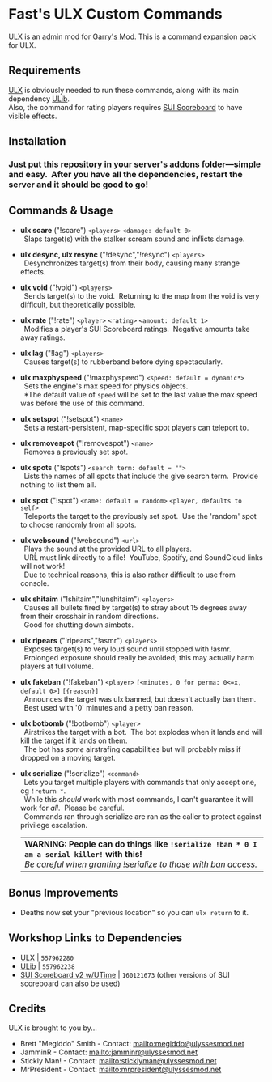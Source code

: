 # Fast's ULX Custom Commands
[ULX](https://github.com/TeamUlysses/ulx) is an admin mod for [Garry's Mod](http://garrysmod.com/).
This is a command expansion pack for ULX.

## Requirements
[ULX](https://github.com/TeamUlysses/ulx) is obviously needed to run these commands, along with its main dependency [ULib](https://github.com/TeamUlysses/ulib).<br>
Also, the command for rating players requires [SUI Scoreboard](https://github.com/ZionDevelopers/sui-scoreboard) to have visible effects.

## Installation

### Just put this repository in your server's addons folder—simple and easy. &nbsp;After you have all the dependencies, restart the server and it should be good to go!

## Commands & Usage
- <b>ulx scare</b> ("!scare") `<players>` `<damage: default 0>`<br>
&ensp;Slaps target(s) with the stalker scream sound and inflicts damage.

- <b>ulx desync, ulx resync</b> ("!desync","!resync") `<players>`<br>
&ensp;Desynchronizes target(s) from their body, causing many strange effects.

- <b>ulx void</b> ("!void") `<players>`<br>
&ensp;Sends target(s) to the void. &nbsp;Returning to the map from the void is very difficult, but theoretically possible.

- <b>ulx rate</b> ("!rate") `<player>` `<rating>` `<amount: default 1>`<br>
&ensp;Modifies a player's SUI Scoreboard ratings. &nbsp;Negative amounts take away ratings.

- <b>ulx lag</b> ("!lag") `<players>`<br>
&ensp;Causes target(s) to rubberband before dying spectacularly.

- <b>ulx maxphyspeed</b> ("!maxphyspeed") `<speed: default = dynamic*>`<br>
&ensp;Sets the engine's max speed for physics objects.<br>
&ensp;*The default value of `speed` will be set to the last value the max speed was before the use of this command.

- <b>ulx setspot</b> ("!setspot") `<name>`<br>
&ensp;Sets a restart-persistent, map-specific spot players can teleport to.<br>

- <b>ulx removespot</b> ("!removespot") `<name>`<br>
&ensp;Removes a previously set spot.<br>

- <b>ulx spots</b> ("!spots") `<search term: default = "">`<br>
&ensp;Lists the names of all spots that include the give search term. &nbsp;Provide nothing to list them all.<br>

- <b>ulx spot</b> ("!spot") `<name: default = random>` `<player, defaults to self>`<br>
&ensp;Teleports the target to the previously set spot. &nbsp;Use the 'random' spot to choose randomly from all spots.<br>

- <b>ulx websound</b> ("!websound") `<url>`<br>
&ensp;Plays the sound at the provided URL to all players.<br>
&ensp;URL must link directly to a file! &nbsp;YouTube, Spotify, and SoundCloud links will not work!<br>
&ensp;Due to technical reasons, this is also rather difficult to use from console.

- <b>ulx shitaim</b> ("!shitaim","!unshitaim") `<players>`<br>
&ensp;Causes all bullets fired by target(s) to stray about 15 degrees away from their crosshair in random directions.<br>
&ensp;Good for shutting down aimbots.<br>

- <b>ulx ripears</b> ("!ripears","!asmr") `<players>`<br>
&ensp;Exposes target(s) to very loud sound until stopped with !asmr.<br>
&ensp;Prolonged exposure should really be avoided; this may actually harm players at full volume.<br>

- <b>ulx fakeban</b> ("!fakeban") `<player>` `[<minutes, 0 for perma: 0<=x, default 0>]` `[{reason}]`<br>
&ensp;Announces the target was ulx banned, but doesn't actually ban them.<br>
&ensp;Best used with '0' minutes and a petty ban reason.<br>

- <b>ulx botbomb</b> ("!botbomb") `<player>`<br>
&ensp;Airstrikes the target with a bot. &nbsp;The bot explodes when it lands and will kill the target if it lands on them.<br>
&ensp;The bot has <i>some</i> airstrafing capabilities but will probably miss if dropped on a moving target.

- <b>ulx serialize</b> ("!serialize") `<command>`<br>
&ensp;Lets you target multiple players with commands that only accept one, eg `!return *`.<br>
&ensp;While this *should* work with most commands, I can't guarantee it will work for *all*. &nbsp;Please be careful.<br>
&ensp;Commands ran through serialize are ran as the caller to protect against privilege escalation.
&ensp;<table><tr><td>**WARNING: People can do things like `!serialize !ban * 0 I am a serial killer!` with this!**<br>*Be careful when granting !serialize to those with ban access.*</td></tr></table>

## Bonus Improvements
- Deaths now set your "previous location" so you can `ulx return` to it.

## Workshop Links to Dependencies
 - [ULX](http://steamcommunity.com/sharedfiles/filedetails/?id=557962280) | `557962280`
 - [ULib](http://steamcommunity.com/sharedfiles/filedetails/?id=557962238) | `557962238`
 - [SUI Scoreboard v2 w/UTime](https://steamcommunity.com/sharedfiles/filedetails/?id=160121673) | `160121673` (other versions of SUI scoreboard can also be used)
 
## Credits
ULX is brought to you by...

* Brett "Megiddo" Smith - Contact: <mailto:megiddo@ulyssesmod.net>
* JamminR - Contact: <mailto:jamminr@ulyssesmod.net>
* Stickly Man! - Contact: <mailto:sticklyman@ulyssesmod.net>
* MrPresident - Contact: <mailto:mrpresident@ulyssesmod.net>
